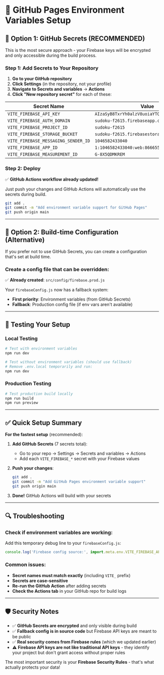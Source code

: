 # 🚀 GitHub Pages Environment Variables Setup

## 🔐 Option 1: GitHub Secrets (RECOMMENDED)

This is the most secure approach - your Firebase keys will be encrypted and only accessible during the build process.

### Step 1: Add Secrets to Your Repository

1. **Go to your GitHub repository**
2. **Click Settings** (in the repository, not your profile)
3. **Navigate to Secrets and variables** → **Actions**
4. **Click "New repository secret"** for each of these:

| Secret Name | Value |
|-------------|-------|
| `VITE_FIREBASE_API_KEY` | `AIzaSyB8TxrYh0alzV8uoiaYTQnWFTqypC4SahY` |
| `VITE_FIREBASE_AUTH_DOMAIN` | `sudoku-f2615.firebaseapp.com` |
| `VITE_FIREBASE_PROJECT_ID` | `sudoku-f2615` |
| `VITE_FIREBASE_STORAGE_BUCKET` | `sudoku-f2615.firebasestorage.app` |
| `VITE_FIREBASE_MESSAGING_SENDER_ID` | `1046582433040` |
| `VITE_FIREBASE_APP_ID` | `1:1046582433040:web:866655fea53a7a49548195` |
| `VITE_FIREBASE_MEASUREMENT_ID` | `G-8X5QDMKREM` |

### Step 2: Deploy

✅ **GitHub Actions workflow already updated!** 

Just push your changes and GitHub Actions will automatically use the secrets during build.

```bash
git add .
git commit -m "Add environment variable support for GitHub Pages"
git push origin main
```

---

## 🔧 Option 2: Build-time Configuration (Alternative)

If you prefer not to use GitHub Secrets, you can create a configuration that's set at build time.

### Create a config file that can be overridden:

✅ **Already created**: `src/config/firebase.prod.js`

Your `firebaseConfig.js` now has a fallback system:
- **First priority**: Environment variables (from GitHub Secrets)
- **Fallback**: Production config file (if env vars aren't available)

---

## 🧪 Testing Your Setup

### Local Testing
```bash
# Test with environment variables
npm run dev

# Test without environment variables (should use fallback)
# Remove .env.local temporarily and run:
npm run dev
```

### Production Testing
```bash
# Test production build locally
npm run build
npm run preview
```

---

## ✅ Quick Setup Summary

**For the fastest setup** (recommended):

1. **Add GitHub Secrets** (7 secrets total):
   - Go to your repo → Settings → Secrets and variables → Actions
   - Add each `VITE_FIREBASE_*` secret with your Firebase values

2. **Push your changes**:
   ```bash
   git add .
   git commit -m "Add GitHub Pages environment variable support"
   git push origin main
   ```

3. **Done!** GitHub Actions will build with your secrets

---

## 🔍 Troubleshooting

### Check if environment variables are working:
Add this temporary debug line to your `firebaseConfig.js`:
```javascript
console.log('Firebase config source:', import.meta.env.VITE_FIREBASE_API_KEY ? 'Environment' : 'Fallback');
```

### Common issues:
- **Secret names must match exactly** (including `VITE_` prefix)
- **Secrets are case-sensitive**
- **Re-run the GitHub Action** after adding secrets
- **Check the Actions tab** in your GitHub repo for build logs

---

## 🛡️ Security Notes

- ✅ **GitHub Secrets are encrypted** and only visible during build
- ✅ **Fallback config is in source code** but Firebase API keys are meant to be public
- ✅ **Real security comes from Firebase rules** (which we updated earlier)
- ⚠️ **Firebase API keys are not like traditional API keys** - they identify your project but don't grant access without proper rules

The most important security is your **Firebase Security Rules** - that's what actually protects your data!

